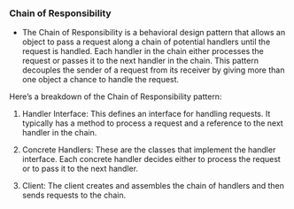 ### Chain of Responsibility 

- The Chain of Responsibility is a behavioral design pattern that allows an object to pass a request along a chain of potential handlers until the request is handled. Each handler in the chain either processes the request or passes it to the next handler in the chain. This pattern decouples the sender of a request from its receiver by giving more than one object a chance to handle the request.

Here’s a breakdown of the Chain of Responsibility pattern:

1. Handler Interface: This defines an interface for handling requests. It typically has a method to process a request and a reference to the next handler in the chain.

2. Concrete Handlers: These are the classes that implement the handler interface. Each concrete handler decides either to process the request or to pass it to the next handler.

3. Client: The client creates and assembles the chain of handlers and then sends requests to the chain.